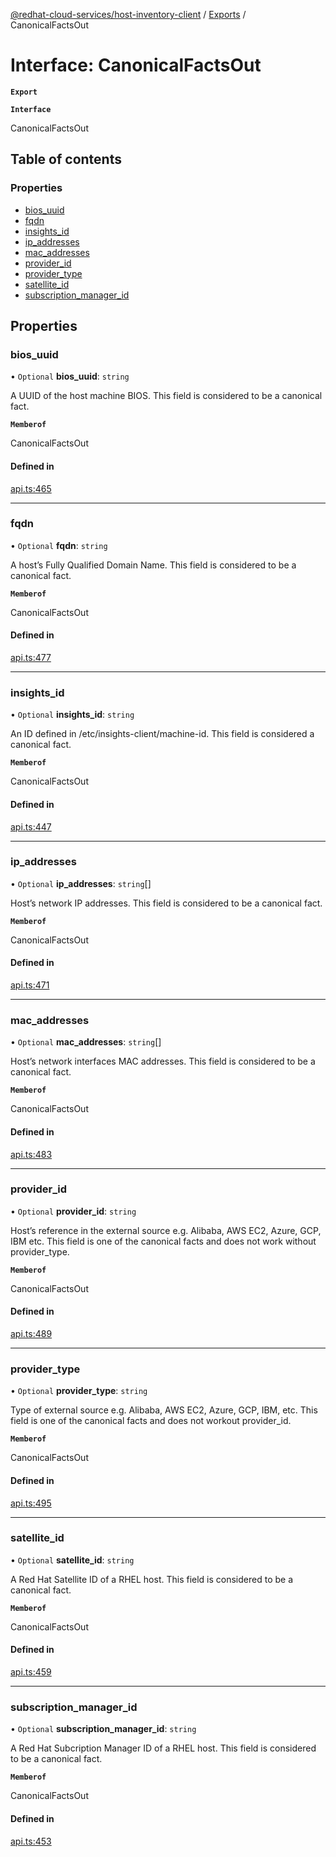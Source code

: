 [@redhat-cloud-services/host-inventory-client](../README.md) / [Exports](../modules.md) / CanonicalFactsOut

# Interface: CanonicalFactsOut

**`Export`**

**`Interface`**

CanonicalFactsOut

## Table of contents

### Properties

- [bios\_uuid](CanonicalFactsOut.md#bios_uuid)
- [fqdn](CanonicalFactsOut.md#fqdn)
- [insights\_id](CanonicalFactsOut.md#insights_id)
- [ip\_addresses](CanonicalFactsOut.md#ip_addresses)
- [mac\_addresses](CanonicalFactsOut.md#mac_addresses)
- [provider\_id](CanonicalFactsOut.md#provider_id)
- [provider\_type](CanonicalFactsOut.md#provider_type)
- [satellite\_id](CanonicalFactsOut.md#satellite_id)
- [subscription\_manager\_id](CanonicalFactsOut.md#subscription_manager_id)

## Properties

### bios\_uuid

• `Optional` **bios\_uuid**: `string`

A UUID of the host machine BIOS.  This field is considered to be a canonical fact.

**`Memberof`**

CanonicalFactsOut

#### Defined in

[api.ts:465](https://github.com/RedHatInsights/javascript-clients/blob/master/packages/host-inventory/api.ts#L465)

___

### fqdn

• `Optional` **fqdn**: `string`

A host’s Fully Qualified Domain Name.  This field is considered to be a canonical fact.

**`Memberof`**

CanonicalFactsOut

#### Defined in

[api.ts:477](https://github.com/RedHatInsights/javascript-clients/blob/master/packages/host-inventory/api.ts#L477)

___

### insights\_id

• `Optional` **insights\_id**: `string`

An ID defined in /etc/insights-client/machine-id. This field is considered a canonical fact.

**`Memberof`**

CanonicalFactsOut

#### Defined in

[api.ts:447](https://github.com/RedHatInsights/javascript-clients/blob/master/packages/host-inventory/api.ts#L447)

___

### ip\_addresses

• `Optional` **ip\_addresses**: `string`[]

Host’s network IP addresses.  This field is considered to be a canonical fact.

**`Memberof`**

CanonicalFactsOut

#### Defined in

[api.ts:471](https://github.com/RedHatInsights/javascript-clients/blob/master/packages/host-inventory/api.ts#L471)

___

### mac\_addresses

• `Optional` **mac\_addresses**: `string`[]

Host’s network interfaces MAC addresses.  This field is considered to be a canonical fact.

**`Memberof`**

CanonicalFactsOut

#### Defined in

[api.ts:483](https://github.com/RedHatInsights/javascript-clients/blob/master/packages/host-inventory/api.ts#L483)

___

### provider\_id

• `Optional` **provider\_id**: `string`

Host’s reference in the external source e.g. Alibaba, AWS EC2, Azure, GCP, IBM etc. This field is one of the canonical facts and does not work without provider_type.

**`Memberof`**

CanonicalFactsOut

#### Defined in

[api.ts:489](https://github.com/RedHatInsights/javascript-clients/blob/master/packages/host-inventory/api.ts#L489)

___

### provider\_type

• `Optional` **provider\_type**: `string`

Type of external source e.g. Alibaba, AWS EC2, Azure, GCP, IBM, etc. This field is one of the canonical facts and does not workout provider_id.

**`Memberof`**

CanonicalFactsOut

#### Defined in

[api.ts:495](https://github.com/RedHatInsights/javascript-clients/blob/master/packages/host-inventory/api.ts#L495)

___

### satellite\_id

• `Optional` **satellite\_id**: `string`

A Red Hat Satellite ID of a RHEL host.  This field is considered to be a canonical fact.

**`Memberof`**

CanonicalFactsOut

#### Defined in

[api.ts:459](https://github.com/RedHatInsights/javascript-clients/blob/master/packages/host-inventory/api.ts#L459)

___

### subscription\_manager\_id

• `Optional` **subscription\_manager\_id**: `string`

A Red Hat Subcription Manager ID of a RHEL host.  This field is considered to be a canonical fact.

**`Memberof`**

CanonicalFactsOut

#### Defined in

[api.ts:453](https://github.com/RedHatInsights/javascript-clients/blob/master/packages/host-inventory/api.ts#L453)

